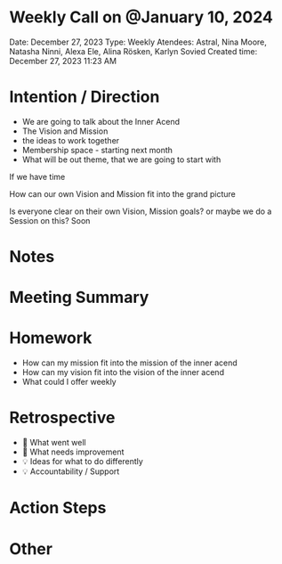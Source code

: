 # Weekly Call on @January 10, 2024

Date: December 27, 2023
Type: Weekly
Atendees: Astral, Nina Moore, Natasha Ninni, Alexa Ele, Alina Rösken, Karlyn Sovied
Created time: December 27, 2023 11:23 AM

# Intention / Direction

- We are going to talk about the Inner Acend
- The Vision and Mission
- the ideas to work together
- Membership space - starting next month
- What will be out theme, that we are going to start with

If we have time 

How can our own Vision and Mission fit into the grand picture

Is everyone clear on their own Vision, Mission goals? or maybe we do a Session on this? Soon 

# Notes

# Meeting Summary

# Homework

- How can my mission fit into the mission of the inner acend
- How can my vision fit into the vision of the inner acend
- What could I offer weekly

# Retrospective

- 🙌 What went well
- 🌱 What needs improvement
- 💡 Ideas for what to do differently
- 💡 Accountability / Support

# Action Steps

# Other
